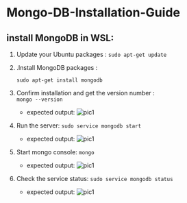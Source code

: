 # Mongo-DB-Installation-Guide
## install MongoDB in WSL:
1. Update your Ubuntu packages : 
   ```sudo apt-get update```
2. .Install MongoDB packages :

    ```sudo apt-get install mongodb```
3. Confirm installation and get the version number :   
    ```mongo --version```
   - expected output: 
     ![pic1](./captures/Capture01.PNG)
4. Run the server:
     ```sudo service mongodb start ```    
     - expected output: 
     ![pic1](./captures/Capture02.PNG)
5. Start mongo console:
    ```mongo```
    - expected output: 
     ![pic1](./captures/Capture03.PNG)
6. Check the service status:
   ```sudo service mongodb status```
     - expected output: 
     ![pic1](./captures/Capture04.PNG)
   
  




     


  

   




